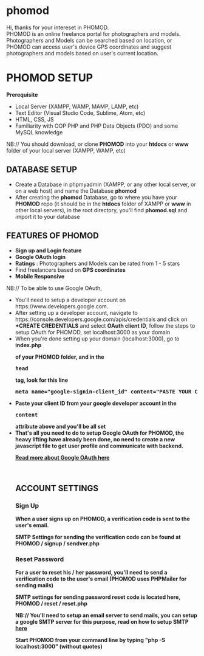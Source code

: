# phomod
Hi, thanks for your intereset in PHOMOD.<br>
PHOMOD is an online freelance portal for photographers and models.<br>
Photographers and Models can be searched based on location, or PHOMOD can access user's device GPS coordinates and suggest photographers and models based on user's current location.<br>

<h1>PHOMOD SETUP</h1>
<b>Prerequisite</b>
<ul>
 <li>Local Server (XAMPP, WAMP, MAMP, LAMP, etc)</li>
 <li>Text Editor (Visual Studio Code, Sublime, Atom, etc)</li>
 <li>HTML, CSS, JS</li>
 <li>Familiarity with OOP PHP and PHP Data Objects (PDO) and some MySQL knowledge</li>
</ul>
<p>NB:// You should download, or clone <b>PHOMOD</b> into your <b>htdocs</b> or <b>www</b> folder of your local server (XAMPP, WAMP, etc)</p>


 <h2>DATABASE SETUP</h2>
 <ul>
 <li>Create a Database in phpmyadmin (XAMPP, or any other local server, or on a web host) and name the Database <b>phomod</b></li>
 <li>After creating the <b>phomod</b> Database, go to where you have your <b>PHOMOD</b> repo (it should be in the <b>htdocs</b> folder of XAMPP or <b>www</b> in other local servers), in the root directory, you'll find <b>phomod.sql</b> and import it to your database</li>
 </ul>


<h2>FEATURES OF PHOMOD</h2>
<ul>
<li><b>Sign up and Login feature</b></li>
<li><b>Google OAuth login</b></li>
<li><b>Ratings</b> : Photographers and Models can be rated from 1 - 5 stars</li>
<li>Find freelancers based on <b>GPS coordinates</b></li>
<li><b>Mobile Responsive</b></li>
</ul>
NB:// To be able to use Google OAuth, 
<ul>
 <li>You'll need to setup a developer account on https://www.developers.google.com.</li>
 <li>After setting up a developer account, navigate to https://console.developers.google.com/apis/credentials and click on <b>+CREATE CREDENTIALS</b> and select <b>OAuth client ID</b>, follow the steps to setup OAuth for PHOMOD, set localhost:3000 as your domain</li>
 <li>When you're done setting up your domain (localhost:3000), go to <b>index.php</p> of your <b>PHOMOD</b> folder, and in the <pre>head</pre> tag, look for this line <br>
  <pre>meta name="google-signin-client_id" content="PASTE YOUR CLIENT ID HERE"</pre></li>
 <li>Paste your <b>client ID</b> from your google developer account in the <pre>content</pre> attribute above and you'll be all set</li>
 <li>That's all you need to do to setup Google OAuth for PHOMOD, the heavy lifting have already been done, no need to create a new javascript file to get user profile and communicate with backend.</li>
<p><a href="https://developers.google.com/identity/protocols/oauth2">Read more about Google OAuth here</a></p>
<br>


<h2>ACCOUNT SETTINGS</h2>

<h3>Sign Up</h3>
<p>When a user signs up on PHOMOD, a verification code is sent to the user's email.</p>
<p>SMTP Settings for sending the verification code can be found at <b>PHOMOD / signup / sendver.php</b></p>

<h3>Reset Password</h3>
<p>For a user to reset his / her password, you'll need to send a verification code to the user's email (PHOMOD uses PHPMailer for sending mails)</p>
<p>SMTP settings for sending password reset code is located here, <b>PHOMOD / reset / reset.php</b></p>

<p>NB:// You'll need to setup an email server to send mails, you can setup a google SMTP server for this purpose, read on how to setup SMTP <a href ="https://www.hostinger.com/tutorials/how-to-use-free-google-smtp-server">here</a></p>
 
 Start PHOMOD from your command line by typing "php -S localhost:3000" (without quotes)

